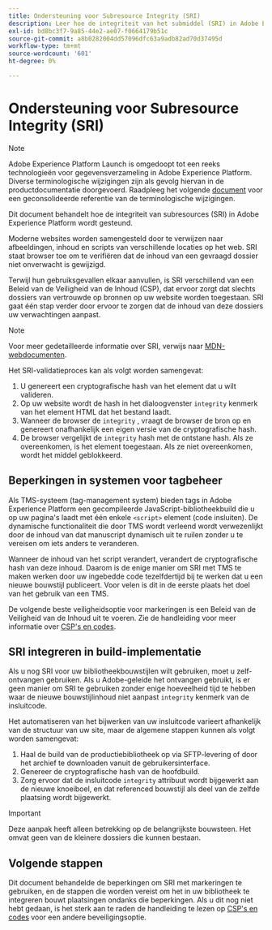 ```yaml
---
title: Ondersteuning voor Subresource Integrity (SRI)
description: Leer hoe de integriteit van het submiddel (SRI) in Adobe Experience Platform wordt gesteund.
exl-id: bd8bc3f7-9a85-44e2-ae07-f0664179b51c
source-git-commit: a8b0282004dd57096dfc63a9adb82ad70d37495d
workflow-type: tm+mt
source-wordcount: '601'
ht-degree: 0%

---
```


# Ondersteuning voor Subresource Integrity (SRI)

>[!NOTE]
>
>Adobe Experience Platform Launch is omgedoopt tot een reeks technologieën voor gegevensverzameling in Adobe Experience Platform. Diverse terminologische wijzigingen zijn als gevolg hiervan in de productdocumentatie doorgevoerd. Raadpleeg het volgende [document](../../term-updates.md) voor een geconsolideerde referentie van de terminologische wijzigingen.

Dit document behandelt hoe de integriteit van subresources (SRI) in Adobe Experience Platform wordt gesteund.

Moderne websites worden samengesteld door te verwijzen naar afbeeldingen, inhoud en scripts van verschillende locaties op het web. SRI staat browser toe om te verifiëren dat de inhoud van een gevraagd dossier niet onverwacht is gewijzigd.

Terwijl hun gebruiksgevallen elkaar aanvullen, is SRI verschillend van een Beleid van de Veiligheid van de Inhoud (CSP), dat ervoor zorgt dat slechts dossiers van vertrouwde op bronnen op uw website worden toegestaan. SRI gaat één stap verder door ervoor te zorgen dat de inhoud van deze dossiers uw verwachtingen aanpast.

>[!NOTE]
>
>Voor meer gedetailleerde informatie over SRI, verwijs naar [MDN-webdocumenten](https://developer.mozilla.org/en-US/docs/Web/Security/Subresource_Integrity).

Het SRI-validatieproces kan als volgt worden samengevat:

1. U genereert een cryptografische hash van het element dat u wilt valideren.
1. Op uw website wordt de hash in het dialoogvenster `integrity` kenmerk van het element HTML dat het bestand laadt.
1. Wanneer de browser de `integrity` , vraagt de browser de bron op en genereert onafhankelijk een eigen versie van de cryptografische hash.
1. De browser vergelijkt de `integrity` hash met de ontstane hash. Als ze overeenkomen, is het element toegestaan. Als ze niet overeenkomen, wordt het middel geblokkeerd.

## Beperkingen in systemen voor tagbeheer

Als TMS-systeem (tag-management system) bieden tags in Adobe Experience Platform een gecompileerde JavaScript-bibliotheekbuild die u op uw pagina&#39;s laadt met één enkele `<script>` element (code insluiten). De dynamische functionaliteit die door TMS wordt verleend wordt verwezenlijkt door de inhoud van dat manuscript dynamisch uit te ruilen zonder u te vereisen om iets anders te veranderen.

Wanneer de inhoud van het script verandert, verandert de cryptografische hash van deze inhoud. Daarom is de enige manier om SRI met TMS te maken werken door uw ingebedde code tezelfdertijd bij te werken dat u een nieuwe bouwstijl publiceert. Voor velen is dit in de eerste plaats het doel van het gebruik van een TMS.

De volgende beste veiligheidsoptie voor markeringen is een Beleid van de Veiligheid van de Inhoud uit te voeren. Zie de handleiding voor meer informatie over [CSP&#39;s en codes](./content-security-policy.md).

## SRI integreren in build-implementatie

Als u nog SRI voor uw bibliotheekbouwstijlen wilt gebruiken, moet u zelf-ontvangen gebruiken. Als u Adobe-geleide het ontvangen gebruikt, is er geen manier om SRI te gebruiken zonder enige hoeveelheid tijd te hebben waar de nieuwe bouwstijlinhoud niet aanpast `integrity` kenmerk van de insluitcode.

Het automatiseren van het bijwerken van uw insluitcode varieert afhankelijk van de structuur van uw site, maar de algemene stappen kunnen als volgt worden samengevat:

1. Haal de build van de productiebibliotheek op via SFTP-levering of door het archief te downloaden vanuit de gebruikersinterface.
1. Genereer de cryptografische hash van de hoofdbuild.
1. Zorg ervoor dat de insluitcode `integrity` attribuut wordt bijgewerkt aan de nieuwe knoeiboel, en dat referenced bouwstijl als deel van de zelfde plaatsing wordt bijgewerkt.

>[!IMPORTANT]
>
>Deze aanpak heeft alleen betrekking op de belangrijkste bouwsteen. Het omvat geen van de kleinere dossiers die kunnen bestaan.

## Volgende stappen

Dit document behandelde de beperkingen om SRI met markeringen te gebruiken, en de stappen die worden vereist om het in uw bibliotheek te integreren bouwt plaatsingen ondanks die beperkingen. Als u dit nog niet hebt gedaan, is het sterk aan te raden de handleiding te lezen op [CSP&#39;s en codes](./content-security-policy.md) voor een andere beveiligingsoptie.
